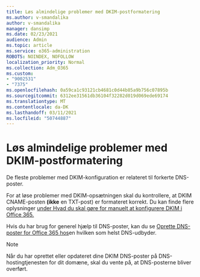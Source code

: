 ```yaml
---
title: Løs almindelige problemer med DKIM-postformatering
ms.author: v-smandalika
author: v-smandalika
manager: dansimp
ms.date: 02/23/2021
audience: Admin
ms.topic: article
ms.service: o365-administration
ROBOTS: NOINDEX, NOFOLLOW
localization_priority: Normal
ms.collection: Adm_O365
ms.custom:
- "9002531"
- "7375"
ms.openlocfilehash: 0a59ca1c93121cb4681c0d44b85a9b756c07895b
ms.sourcegitcommit: 6312ee31561db36104f32282d019d069ede69174
ms.translationtype: MT
ms.contentlocale: da-DK
ms.lasthandoff: 03/11/2021
ms.locfileid: "50744887"
---
```

# <a name="fix-common-problems-with-dkim-record-formatting"></a>Løs almindelige problemer med DKIM-postformatering

De fleste problemer med DKIM-konfiguration er relateret til forkerte DNS-poster.

For at løse problemer med DKIM-opsætningen skal du kontrollere, at DKIM CNAME-posten **(ikke** en TXT-post) er formateret korrekt. Du kan finde flere oplysninger [under Hvad du skal gøre for manuelt at konfigurere DKIM i Office 365.](https://docs.microsoft.com/microsoft-365/security/office-365-security/use-dkim-to-validate-outbound-email)

Hvis du har brug for generel hjælp til DNS-poster, kan du se [Oprette DNS-poster for Office 365 hos](https://docs.microsoft.com/microsoft-365/admin/get-help-with-domains/create-dns-records-at-any-dns-hosting-provider)en hvilken som helst DNS-udbyder.

> [!NOTE]
> Når du har oprettet eller opdateret dine DKIM DNS-poster på DNS-hostingtjenesten for dit domæne, skal du vente på, at DNS-posterne bliver overført.
